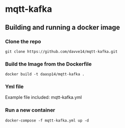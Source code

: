 # mqtt-kafka

## Building and running a docker image

### Clone the repo
`git clone https://github.com/davve14/mqtt-kafka.git`

### Build the Image from the Dockerfile
`docker build -t daasp14/mqtt-kafka .`

### Yml file
Example file included: mqtt-kafka.yml
     
### Run a new container
`docker-compose -f mqtt-kafka.yml up -d`

